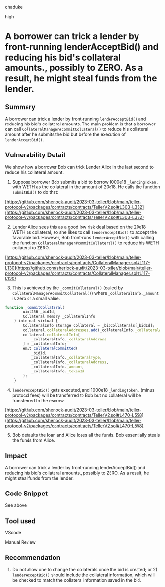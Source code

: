 chaduke

high

# A borrower can trick a lender by  front-running lenderAcceptBid() and reducing his bid's collateral amounts., possibly to ZERO. As a result, he might steal funds from the lender.

## Summary
A borrower can trick a lender by  front-running ``lenderAcceptBid()`` and reducing his bid's collateral amounts. The main problem is that a borrower can call ``CollateralManager#commitCollateral()`` to reduce his collateral amount after he submits the bid but before the execution of ``lenderAcceptBid()``.

## Vulnerability Detail
We show how a borrower Bob can trick Lender Alice  in the last second to reduce his collateral amount. 

1. Suppose borrower Bob submits a bid to borrow 1000e18 ``_lendingToken,`` with WETH as the collateral in the amount of 20e18.  He calls the function ``submitBid()`` to do that:

[https://github.com/sherlock-audit/2023-03-teller/blob/main/teller-protocol-v2/packages/contracts/contracts/TellerV2.sol#L303-L332](https://github.com/sherlock-audit/2023-03-teller/blob/main/teller-protocol-v2/packages/contracts/contracts/TellerV2.sol#L303-L332)

2. Lender Alice sees this as a good low risk deal  based on the 20e18 WETH as collateral, so she likes to call ``lenderAcceptBid()`` to accept the favorable bid. However, Bob front-runs  ``lenderAcceptBid()`` with calling the function ``CollateralManager#commitCollateral()`` to reduce his WETH collateral to ZERO.  

[https://github.com/sherlock-audit/2023-03-teller/blob/main/teller-protocol-v2/packages/contracts/contracts/CollateralManager.sol#L117-L130](https://github.com/sherlock-audit/2023-03-teller/blob/main/teller-protocol-v2/packages/contracts/contracts/CollateralManager.sol#L117-L130)

3. This is achieved by the  ``_commitCollateral()`` (called by ``CollateralManager#commitCollateral()``) where ``_collateralInfo._amount``  is zero or a small value. 

```javascript
function _commitCollateral(
        uint256 _bidId,
        Collateral memory _collateralInfo
    ) internal virtual {
        CollateralInfo storage collateral = _bidCollaterals[_bidId];
        collateral.collateralAddresses.add(_collateralInfo._collateralAddress);
        collateral.collateralInfo[
            _collateralInfo._collateralAddress
        ] = _collateralInfo;
        emit CollateralCommitted(
            _bidId,
            _collateralInfo._collateralType,
            _collateralInfo._collateralAddress,
            _collateralInfo._amount,
            _collateralInfo._tokenId
        );
    }
```


4. ``lenderAcceptBid()``  gets executed, and 1000e18 ``_lendingToken,`` (minus protocol fees) will be transferred to Bob but no collateral will be transferred to the escrow. 

[https://github.com/sherlock-audit/2023-03-teller/blob/main/teller-protocol-v2/packages/contracts/contracts/TellerV2.sol#L470-L558](https://github.com/sherlock-audit/2023-03-teller/blob/main/teller-protocol-v2/packages/contracts/contracts/TellerV2.sol#L470-L558)

5. Bob defaults the loan and Alice loses all the funds. Bob essentially steals the funds from Alice.
 

## Impact
A borrower can trick a lender by  front-running lenderAcceptBid() and reducing his bid's collateral amounts., possibly to ZERO. As a result, he might steal funds from the lender. 

## Code Snippet
See above

## Tool used
VScode

Manual Review

## Recommendation
1) Do not allow one to change the collaterals once the bid is created; or 2) ``lenderAcceptBid()`` should include the collateral information, which will be checked to match the collateral information saved in the bid. 